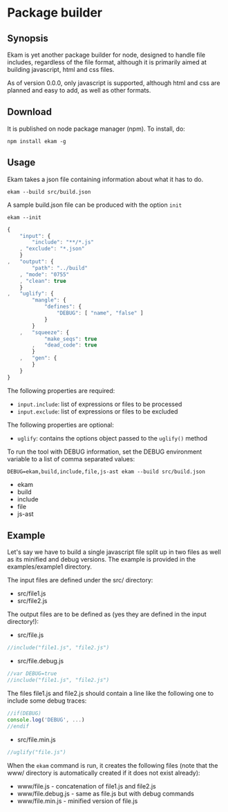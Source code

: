 # Package builder

## Synopsis

Ekam is yet another package builder for node, designed to handle file includes, regardless of the file format, although it is primarily aimed at building javascript, html and css files.

As of version 0.0.0, only javascript is supported, although html and css are planned and easy to add, as well as other formats.

## Download

It is published on node package manager (npm). To install, do:

    npm install ekam -g

## Usage

Ekam takes a json file containing information about what it has to do.

	ekam --build src/build.json

A sample build.json file can be produced with the option `init`

	ekam --init

``` javascript
{
	"input": {
		"include": "**/*.js"
	, "exclude": "*.json"
	}
,	"output": {
		"path": "../build"
	, "mode": "0755"
	, "clean": true
	}
,	"uglify": {
		"mangle": {
			"defines": {
				"DEBUG": [ "name", "false" ]
			}
		}
	,	"squeeze": {
			"make_seqs": true
		,	"dead_code": true
		}
	,	"gen": {
		}
	}
}
```

The following properties are required:

* `input.include`: list of expressions or files to be processed
* `input.exclude`: list of expressions or files to be excluded

The following properties are optional:

* `uglify`: contains the options object passed to the `uglify()` method

To run the tool with DEBUG information, set the DEBUG environment variable to a list of comma separated values:

	DEBUG=ekam,build,include,file,js-ast ekam --build src/build.json

* ekam
* build
* include
* file
* js-ast

## Example

Let's say we have to build a single javascript file split up in two files as well as its minified and debug versions. The example is provided in the examples/example1 directory.

The input files are defined under the src/ directory:

* src/file1.js
* src/file2.js

The output files are to be defined as (yes they are defined in the input directory!):

* src/file.js

``` javascript
//include("file1.js", "file2.js")
```

* src/file.debug.js

``` javascript
//var DEBUG=true
//include("file1.js", "file2.js")
```

The files file1.js and file2.js should contain a line like the following one to include some debug traces:

``` javascript
//if(DEBUG)
console.log('DEBUG', ...)
//endif
```

* src/file.min.js

``` javascript
//uglify("file.js")
```

When the `ekam` command is run, it creates the following files (note that the www/ directory is automatically created if it does not exist already):

* www/file.js - concatenation of file1.js and file2.js
* www/file.debug.js - same as file.js but with debug commands
* www/file.min.js - minified version of file.js
